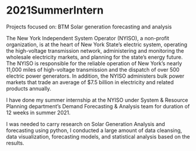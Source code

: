 # 2021SummerIntern

Projects focused on: BTM Solar generation forecasting and analysis

The New York Independent System Operator (NYISO), a non-profit organization, is at the heart of New York State’s electric system, operating the high-voltage transmission network, administering and monitoring the wholesale electricity markets, and planning for the state’s energy future. The NYISO is responsible for the reliable operation of New York’s nearly 11,000 miles of high-voltage transmission and the dispatch of over 500 electric power generators. In addition, the NYISO administers bulk power markets that trade an average of $7.5 billion in electricity and related products annually.

I have done my summer internship at the NYISO under System & Resource Planning department’s Demand Forecasting & Analysis team for duration of 12 weeks in summer 2021. 

I was needed to carry research on Solar Generation Analysis and forecasting using python, I conducted a large amount of data cleansing, data visualization, forecasting models, and statistical analysis based on the results. 


